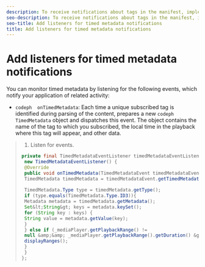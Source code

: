 ```yaml
---
description: To receive notifications about tags in the manifest, implement the appropriate event listener(s).
seo-description: To receive notifications about tags in the manifest, implement the appropriate event listener(s).
seo-title: Add listeners for timed metadata notifications
title: Add listeners for timed metadata notifications
---
```


# Add listeners for timed metadata notifications

You can monitor timed metadata by listening for the following events, which notify your application of related activity:
* `codeph  onTimedMetadata`: Each time a unique subscribed tag is identified during parsing of the content,  prepares a new `codeph  TimedMetadata` object and dispatches this event.
  The object contains the name of the tag to which you subscribed, the local time in the playback where this tag will appear, and other data.
  
  

>1. Listen for events.
>   ```java
>   private final TimedMetadataEventListener timedMetadataEventListener = 
>    new TimedMetadataEventListener() { 
>    @Override 
>    public void onTimedMetadata(TimedMetadataEvent timedMetadataEvent) { 
>    TimedMetadata timedMetadata = timedMetadataEvent.getTimedMetadata(); 
>    
>    TimedMetadata.Type type = timedMetadata.getType(); 
>    if (type.equals(TimedMetadata.Type.ID3)){ 
>    Metadata metadata = timedMetadata.getMetadata(); 
>    Set&lt;String&gt; keys = metadata.keySet(); 
>    for (String key : keys) { 
>    String value = metadata.getValue(key); 
>    } 
>    } else if (_mediaPlayer.getPlaybackRange() != 
>    null &amp;&amp; _mediaPlayer.getPlaybackRange().getDuration() &gt; 0) { 
>    displayRanges(); 
>    } 
>    } 
>   }; 
>   
>   ```
>   
>   
>   
